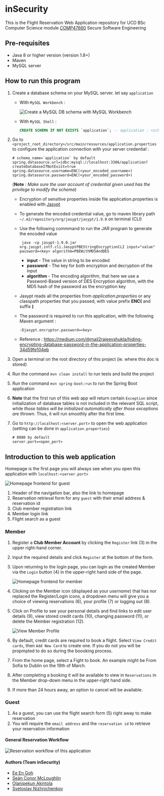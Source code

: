 # inSecurity

This is the Flight Reservation Web Application repository for UCD BSc Computer Science module [COMP47660](https://sisweb.ucd.ie/usis/!W_HU_MENU.P_PUBLISH?p_tag=MODULE&MODULE=COMP47660) Secure Software Engineering

## Pre-requisites

- Java 8 or higher version (version 1.8+)
- Maven
- MySQL server

## How to run this program

1. Create a database schema on your MySQL server. let say `application`

    - With `MySQL Workbench` :

        ![Create a MySQL DB schema with MySQL Workbench](./img/1.1_MySQL_Workbench_create_a_db_schema.png)

    - With `MySQL Shell` :

        ```SQL
        CREATE SCHEMA IF NOT EXISTS `application`; -- application : <schema_name>
        ```

2. Go to `<project_root_directory>/src/main/resources/application.properties` to configure the application connection with your server credential :

    ```properties
    # schema_name=`application` by default
    spring.datasource.url=jdbc:mysql://localhost:3306/application?createDatabaseIfNotExist=true
    spring.datasource.username=ENC(<your_encoded_username>)
    spring.datasource.password=ENC(<your_encoded_password>)
    ```

    (**Note** : *Make sure the user account of credential given used has the privilege to modify the schema*)

   - Encryption of sensitive properties inside file application.properties is enabled with [Jasypt](http://www.jasypt.org)
   - To generate the encoded credential value, go to maven library path ` ~/.m2/repository/org/jasypt/jasypt/1.9.0` on terminal (CLI)
   - Use the following commmand to run the JAR program to generate the encoded value
     ```
      java -cp jasypt-1.9.0.jar org.jasypt.intf.cli.JasyptPBEStringEncryptionCLI input="value" password=<key> algorithm=PBEWithMD5AndDES
     ```
      - __input__ - The value in string to be encoded
      - __password__ - The key for both encryption and decryption of the input
      - __algorithm__ - The encoding algorithm, that here we use a Password-Based version of DES Encryption algorithm, with the MD5 hash of the password as the encryption key
   - Jasypt reads all the properties from _application.properties_ or any classpath properties that you passed, with value prefix __ENC(__ and suffix __)__
   - The password is required to run this application, with the following Maven argument :
     
     `-Djasypt.encryptor.password=<key>`
     
   - Reference : <https://medium.com/@mail2rajeevshukla/hiding-encrypting-database-password-in-the-application-properties-34d59fe104eb>
   
3. Open a terminal on the root directory of this project (ie. where this doc is stored)
4. Run the command `mvn clean install` to run tests and build the project
5. Run the command `mvn spring-boot:run` to run the Spring Boot application
6. **Note** that the first run of this web app will return certain `Exception` since initialization of database tables is not included in the relevant SQL script, while *those tables will be initialized automatically after those exceptions are thrown*. Thus, it will run smoothly after the first time.
7. Go to `http://localhost:<server.port>` to open the web application (setting can be done in `application.properties`)

    ```properties
    # 8080 by default
    server.port=<open_port>
    ```

## Introduction to this web application

Homepage is the first page you will always see when you open this application with `localhost:<server.port>`

![Homepage frontend for guest](img/Guest_1_Homepage.png)

1. Header of the navigation bar, also the link to homepage
2. Reservation retrieval form for any `guest` with their email address & reservation id
3. Club member registration link
4. Member login link
5. Flight search as a guest

### Member

1. Register a **Club Member Account** by clicking the `Register` link (3) in the upper right-hand corner.
2. Input the required details and click `Register` at the bottom of the form.
3. Upon returning to the login page, you can login as the created Member via the `Login` button (4) in the upper-right hand side of the page.

    ![Homepage frontend for member](img/Member_1_Homepage.png)

4. Clicking on the Member icon (displayed as your *username*) that has nor replaced the Register/Login icons, a dropdown menu will give you a choice of viewing reservations (6), your profile (7) or logging out (8).
5. Click on Profile to see your personal details and find links to edit user details (9), view stored credit cards (10), changing password (11), or delete the Member registration (12).

    ![View Member Profile](img/Member_2_Profile.png)

6. By default, credit cards are required to book a flight. Select `View Credit cards`, then `Add New Card` to create one. If you do not you will be propmpted to do so during the boooking process.
7. From the home page, select a Fight to book. An example might be From Sofia to Dublin on the 19th of March.
8. After completing a booking it will be available to view in `Reservations` in the Member drop-down menu in the upper-right hand side.
9. If more than 24 hours away, an option to cancel will be available.

### Guest

1. As a guest, you can use the flight search form (5) right away to make reservation
2. You will require the `email address` and the `reservation id` to retrieve your reservation information

#### General Reservation Workflow

![Reservation workflow of this application](img/Reservation_Workflow.PNG)

#### Authors (Team inSecurity)

- [Ee En Goh](https://github.com/GohEeEn)
- [Seán Conor McLoughlin](https://github.com/SeanConor)
- [Olanipekun Akintola](https://github.com/olaakintola)
- [Svetoslav Nizhnichenkov](https://github.com/nizhnichenkov)
